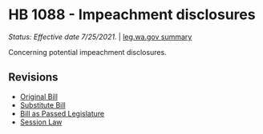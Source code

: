 # HB 1088 - Impeachment disclosures
*Status: Effective date 7/25/2021.* | [leg.wa.gov summary](https://app.leg.wa.gov/billsummary?BillNumber=1088&Year=2021)

Concerning potential impeachment disclosures.

## Revisions
* [Original Bill](1/)
* [Substitute Bill](S/)
* [Bill as Passed Legislature](S.PL/)
* [Session Law](S.SL/)